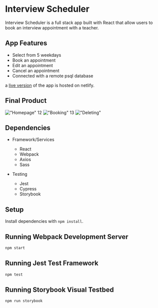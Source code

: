 # Interview Scheduler

Interview Scheduler is a full stack app built with React that allow users to book an interview appointment with a teacher.

## App Features

- Select from 5 weekdays
- Book an appointment
- Edit an appointment
- Cancel an appointment
- Connected with a remote psql database

a [live version](https://wizardly-euclid-07de3e.netlify.app/)
of the app is hosted on netlify.

## Final Product

!["Homepage"](https://github.com/special3220/scheduler/blob/master/docs/homepage.jpg?raw=true)
12
!["Booking"](https://github.com/special3220/tinyapp/blob/master/docs/book-an-interview.jpg?raw=true)
13
!["Deleting"](https://github.com/special3220/tinyapp/blob/master/docs/delete-an-interview.jpg?raw=true)

## Dependencies

- Framework/Services

  - React
  - Webpack
  - Axios
  - Sass

- Testing

  - Jest
  - Cypress
  - Storybook

## Setup

Install dependencies with `npm install`.

## Running Webpack Development Server

```sh
npm start
```

## Running Jest Test Framework

```sh
npm test
```

## Running Storybook Visual Testbed

```sh
npm run storybook
```
